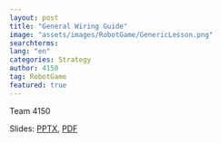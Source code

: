 ```yaml
---
layout: post
title: "General Wiring Guide"
image: "assets/images/RobotGame/GenericLesson.png"
searchterms:
lang: "en"
categories: Strategy
author: 4150
tag: RobotGame
featured: true
---
```

Team 4150<br>

Slides:
 <a href="/translations/en-us/Robot/WiringGuide.pptx">PPTX</a>,
 <a href="/translations/en-us/Robot/WiringGuide.pdf">PDF</a>
